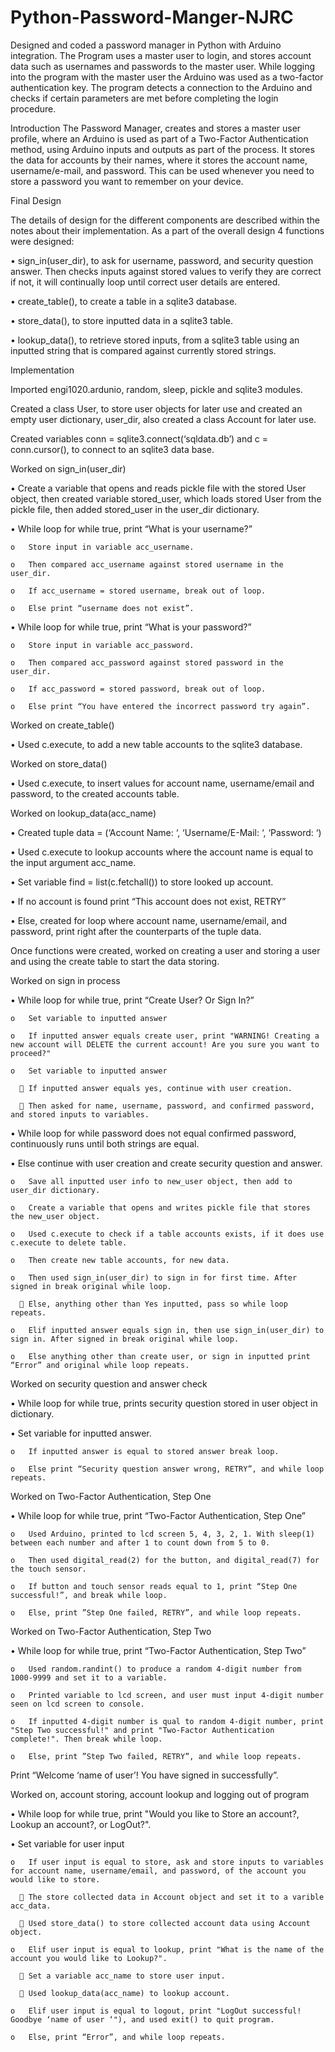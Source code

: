 # Python-Password-Manger-NJRC

Designed and coded a password manager in Python with Arduino integration. The Program uses a master user to login, and stores account data such as usernames and passwords to the master user. While logging into the program with the master user the Arduino was used as a two-factor authentication key. The program detects a connection to the Arduino and checks if certain parameters are met before completing the login procedure.



Introduction
The Password Manager, creates and stores a master user profile, where an Arduino is used as part of a Two-Factor Authentication method, using Arduino inputs and outputs as part of the process. It stores the data for accounts by their names, where it stores the account name, username/e-mail, and password. This can be used whenever you need to store a password you want to remember on your device.



Final Design

The details of design for the different components are described within the notes about their implementation. As a part of the overall design 4 functions were designed:

•	sign_in(user_dir), to ask for username, password, and security question answer. Then checks inputs against stored values to verify they are correct if not, it will continually loop until correct user details are entered. 

•	create_table(), to create a table in a sqlite3 database.

•	store_data(), to store inputted data in a sqlite3 table.

•	lookup_data(), to retrieve stored inputs, from a sqlite3 table using an inputted string that is compared against currently stored strings.
 


Implementation

Imported engi1020.ardunio, random, sleep, pickle and sqlite3 modules.

Created a class User, to store user objects for later use and created an empty user dictionary, user_dir, also created a class Account for later use.

Created variables conn = sqlite3.connect(‘sqldata.db’) and c = conn.cursor(), to connect to an sqlite3 data base.


Worked on sign_in(user_dir)
  
  •	Create a variable that opens and reads pickle file with the stored User object, then created variable stored_user, which loads stored User from the pickle file, then added       stored_user in the user_dir dictionary. 
  
  •	While loop for while true, print “What is your username?”
    
    o	Store input in variable acc_username.
    
    o	Then compared acc_username against stored username in the user_dir.
    
    o	If acc_username = stored username, break out of loop.
    
    o	Else print “username does not exist”.
  
  •	While loop for while true, print “What is your password?”
    
    o	Store input in variable acc_password.
    
    o	Then compared acc_password against stored password in the user_dir.
    
    o	If acc_password = stored password, break out of loop.
    
    o	Else print “You have entered the incorrect password try again”.


Worked on create_table()
  
  •	Used c.execute, to add a new table accounts to the sqlite3 database.


Worked on store_data()
  
  •	Used c.execute, to insert values for account name, username/email and password, to the created accounts table.


Worked on lookup_data(acc_name)
  
  •	Created tuple data = (‘Account Name: ‘, ‘Username/E-Mail: ‘, ‘Password: ‘)
  
  •	Used c.execute to lookup accounts where the account name is equal to the input argument acc_name. 
  
  •	Set variable find = list(c.fetchall()) to store looked up account.
  
  •	If no account is found print “This account does not exist, RETRY”
  
  •	Else, created for loop where account name, username/email, and password, print right after the counterparts of the tuple data.

Once functions were created, worked on creating a user and storing a user and using the create table to start the data storing.


Worked on sign in process
  
  •	While loop for while true, print “Create User? Or Sign In?”
    
    o	Set variable to inputted answer
   
    o	If inputted answer equals create user, print "WARNING! Creating a new account will DELETE the current account! Are you sure you want to proceed?"
    
    o	Set variable to inputted answer
     
      	If inputted answer equals yes, continue with user creation.
      
      	Then asked for name, username, password, and confirmed password, and stored inputs to variables.
  
  •	While loop for while password does not equal confirmed password, continuously runs until both strings are equal.
  
  •	Else continue with user creation and create security question and answer.
    
    o	Save all inputted user info to new_user object, then add to user_dir dictionary. 
    
    o	Create a variable that opens and writes pickle file that stores the new_user object.
    
    o	Used c.execute to check if a table accounts exists, if it does use c.execute to delete table.
    
    o	Then create new table accounts, for new data.
    
    o	Then used sign_in(user_dir) to sign in for first time. After signed in break original while loop.
     
      	Else, anything other than Yes inputted, pass so while loop repeats.
    
    o	Elif inputted answer equals sign in, then use sign_in(user_dir) to sign in. After signed in break original while loop.
    
    o	Else anything other than create user, or sign in inputted print “Error” and original while loop repeats.


Worked on security question and answer check
  
  •	While loop for while true, prints security question stored in user object in dictionary.
  
  •	Set variable for inputted answer.
    
    o	If inputted answer is equal to stored answer break loop.
    
    o	Else print “Security question answer wrong, RETRY”, and while loop repeats.


Worked on Two-Factor Authentication, Step One
  
  •	While loop for while true, print “Two-Factor Authentication, Step One”
    
    o	Used Arduino, printed to lcd screen 5, 4, 3, 2, 1. With sleep(1) between each number and after 1 to count down from 5 to 0.
    
    o	Then used digital_read(2) for the button, and digital_read(7) for the touch sensor.
    
    o	If button and touch sensor reads equal to 1, print “Step One successful!”, and break while loop.
    
    o	Else, print ”Step One failed, RETRY”, and while loop repeats.


Worked on Two-Factor Authentication, Step Two
  
  •	While loop for while true, print “Two-Factor Authentication, Step Two”
    
    o	Used random.randint() to produce a random 4-digit number from 1000-9999 and set it to a variable.
    
    o	Printed variable to lcd screen, and user must input 4-digit number seen on lcd screen to console.
    
    o	If inputted 4-digit number is qual to random 4-digit number, print "Step Two successful!" and print "Two-Factor Authentication complete!". Then break while loop.
    
    o	Else, print ”Step Two failed, RETRY”, and while loop repeats.

Print “Welcome ‘name of user’! You have signed in successfully”.


Worked on, account storing, account lookup and logging out of program
  
  •	While loop for while true, print "Would you like to Store an account?, Lookup an account?, or LogOut?".
  
  •	Set variable for user input
    
    o	If user input is equal to store, ask and store inputs to variables for account name, username/email, and password, of the account you would like to store.
      
      	The store collected data in Account object and set it to a varible acc_data.
      
      	Used store_data() to store collected account data using Account object.
    
    o	Elif user input is equal to lookup, print "What is the name of the account you would like to Lookup?".
      
      	Set a variable acc_name to store user input.
      
      	Used lookup_data(acc_name) to lookup account.
    
    o	Elif user input is equal to logout, print "LogOut successful! Goodbye ‘name of user ‘"), and used exit() to quit program.
    
    o	Else, print “Error”, and while loop repeats.

